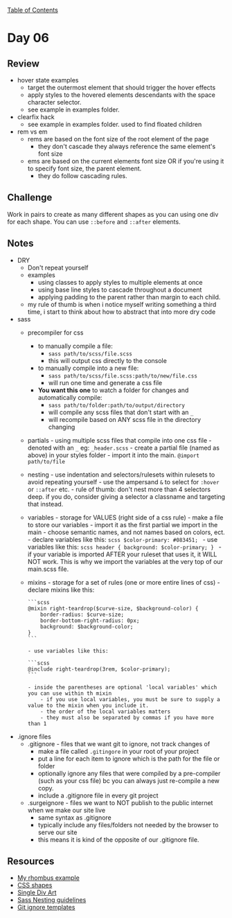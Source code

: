 
[Table of Contents](/README.md)

# Day 06

## Review
- hover state examples
	- target the outermost element that should trigger the hover effects
	- apply styles to the hovered elements descendants with the space character selector.
	- see example in examples folder.
- clearfix hack
	- see example in examples folder. used to find floated children
- rem vs em
	- rems are based on the font size of the root element of the page
		- they don't cascade they always reference the same element's font size
	- ems are based on the current elements font size OR if you're using it to specify font size, the parent element.
		- they do follow cascading rules.

## Challenge
Work in pairs to create as many different shapes as you can using one div for each shape. You can use `::before` and `::after` elements.

## Notes
- DRY
	- Don't repeat yourself
	- examples
		- using classes to apply styles to multiple elements at once
		- using base line styles to cascade throughout a document
		- applying padding to the parent rather than margin to each child.
	- my rule of thumb is when i notice myself writing something a third time, i start to think about how to abstract that into more dry code
- sass
	- precompiler for css
		- to manually compile a file:
			- `sass path/to/scss/file.scss`
			- this will output css directly to the console
		- to manually compile into a new file:
			- `sass path/to/scss/file.scss:path/to/new/file.css`
			- will run one time and generate a css file
		- **You want this one** to watch a folder for changes and automatically compile:
			- `sass path/to/folder:path/to/output/directory`
			- will compile any scss files that don't start with an `_`
			- will recompile based on ANY scss file in the directory changing
  - partials
		- using multiple scss files that compile into one css file
		- denoted with an `_` eg: `_header.scss`
		- create a partial file (named as above) in your styles folder
		- import it into the main. `@import path/to/file`
  - nesting
		- use indentation and selectors/rulesets within rulesets to avoid repeating yourself
		- use the ampersand `&` to select for `:hover` or `::after` etc.
		- rule of thumb: don't nest more than 4 selectors deep. if you do, consider giving a selector a classname and targeting that instead.
  - variables
		- storage for VALUES (right side of a css rule)
		- make a file to store our variables
		- import it as the first partial we import in the main
		- choose semantic names, and not names based on colors, ect.
		- declare variables like this:
		```scss
		$color-primary: #083451;
		```
		- use variables like this:
		```scss
		header {
			background: $color-primary;
		}
		```
		- if your variable is imported AFTER your ruleset that uses it, it WILL NOT work. This is why we import the variables at the very top of our main.scss file.
  - mixins
		- storage for a set of rules (one or more entire lines of css)
		- declare mixins like this:

		```scss
		@mixin right-teardrop($curve-size, $background-color) {
			border-radius: $curve-size;
			border-bottom-right-radius: 0px;
			background: $background-color;
		}
		```

		- use variables like this:

		```scss
		@include right-teardrop(3rem, $color-primary);
		```

		- inside the parentheses are optional 'local variables' which you can use within th mixin
			- if you use local variables, you must be sure to supply a value to the mixin when you include it.
			- the order of the local variables matters
			- they must also be separated by commas if you have more than 1
- .ignore files
	- .gitignore - files that we want git to ignore, not track changes of
		- make a file called `.gitingore` in your root of your project
		- put a line for each item to ignore which is the path for the file or folder
		- optionally ignore any files that were compiled by a pre-compiler (such as your css file) bc you can always just re-compile a new copy.
		- include a .gitignore file in every git project
	- .surgeignore - files we want to NOT publish to the public internet when we make our site live
		- same syntax as .gitignore
		- typically include any files/folders not needed by the browser to serve our site
		- this means it is kind of the opposite of our .gitignore file.

## Resources
- [My rhombus example](https://codepen.io/nicerhugs/pen/pEdJNb)
- [CSS shapes](https://css-tricks.com/examples/ShapesOfCSS/)
- [Single Div Art](http://a.singlediv.com/)
- [Sass Nesting guidelines](http://thesassway.com/beginner/the-inception-rule)
- [Git ignore templates](https://www.gitignore.io/)
